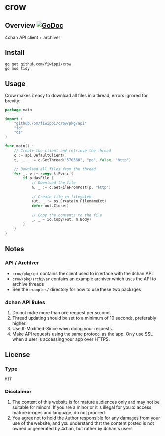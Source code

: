 # crow
## Overview [![GoDoc](https://godoc.org/github.com/fiwippi/crow?status.svg)](https://godoc.org/github.com/fiwippi/crow)
4chan API client + archiver

## Install
```
go get github.com/fiwippi/crow
go mod tidy
```
## Usage
Crow makes it easy to download all files in a thread, errors ignored for brevity:
```go
package main

import (
	"github.com/fiwippi/crow/pkg/api"
	"io"
	"os"
)

func main() {
    // Create the client and retrieve the thread
    c := api.DefaultClient()
    t, _, _ := c.GetThread("570368", "po", false, "http")
    
    // Download all files from the thread
    for _, p := range t.Posts {
        if p.HasFile {
            // Download the file
            m, _ := c.GetFileFromPost(p, "http")
    
            // Create file on fileystem
            out, _ := os.Create(m.FilenameExt)
            defer out.Close()
    
            // Copy the contents to the file
            _, _ = io.Copy(out, m.Body)
        }
    }
}
```

## Notes
### API / Archiver
- `crow/pkg/api` contains the client used to interface with the 4chan API
- `crow/pkg/archiver` contains an example archiver which uses the API to archive threads
- See the `examples/` directory for how to use these two packages

### 4chan API Rules
1. Do not make more than one request per second.
2. Thread updating should be set to a minimum of 10 seconds, preferably higher.
3. Use If-Modified-Since when doing your requests.
4. Make API requests using the same protocol as the app. Only use SSL when a user is accessing your app over HTTPS.

## License
### Type
`MIT`
### Disclaimer
1. The content of this website is for mature audiences only and may not be suitable for minors. If you are a minor or it is illegal for you to access mature images and language, do not proceed.
2. You agree not to hold the Author responsible for any damages from your use of the website, and you understand that the content posted is not owned or generated by 4chan, but rather by 4chan's users.
